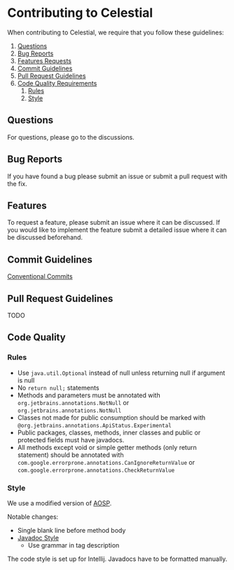 # Contributing to Celestial

When contributing to Celestial, we require that you follow these guidelines:

1. [Questions](#questions)
2. [Bug Reports](#bug-reports)
3. [Features Requests](#features)
4. [Commit Guidelines](#commit-guidelines)
5. [Pull Request Guidelines](#pull-request-guidelines)
6. [Code Quality Requirements](#code-quality)
   1. [Rules](#rules)
   2. [Style](#style)

## Questions

For questions, please go to the discussions. 

## Bug Reports

If you have found a bug please submit an issue or submit a pull request with the fix. 

## Features

To request a feature, please submit an issue where it can be discussed. If you would like to 
implement the feature submit a detailed issue where it can be discussed beforehand.

## Commit Guidelines

[Conventional Commits](https://www.conventionalcommits.org/en/v1.0.0/)

## Pull Request Guidelines

TODO

## Code Quality

### Rules

- Use `java.util.Optional` instead of null unless returning null if argument is null
- No `return null;` statements
- Methods and parameters must be annotated with `org.jetbrains.annotations.NotNull` or 
  `org.jetbrains.annotations.NotNull`
- Classes not made for public consumption should be marked with 
  `@org.jetbrains.annotations.ApiStatus.Experimental`
- Public packages, classes, methods, inner classes and public or protected fields must have 
  javadocs. 
- All methods except void or simple getter methods (only return statement) should be annotated with 
  `com.google.errorprone.annotations.CanIgnoreReturnValue` or 
  `com.google.errorprone.annotations.CheckReturnValue`

### Style

We use a modified version of [AOSP](https://source.android.com/setup/contribute/code-style).

Notable changes:

- Single blank line before method body
- [Javadoc Style](https://www.oracle.com/au/technical-resources/articles/java/javadoc-tool.html)
    - Use grammar in tag description

The code style is set up for Intellij. Javadocs have to be formatted manually. 
